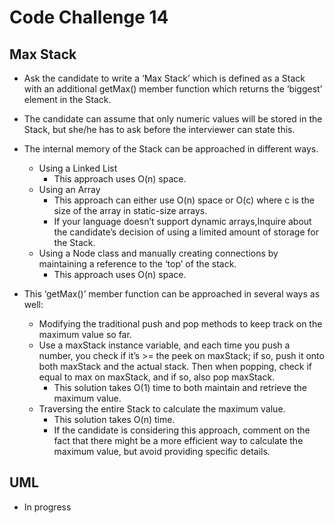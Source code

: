 # Code Challenge 14

## Max Stack

- Ask the candidate to write a ‘Max Stack’ which is defined as a Stack with an additional getMax() member function which returns the ‘biggest’ element in the Stack.
- The candidate can assume that only numeric values will be stored in the Stack, but she/he has to ask before the interviewer can state this.
- The internal memory of the Stack can be approached in different ways.
    - Using a Linked List
        - This approach uses O(n) space.
    - Using an Array
        - This approach can either use O(n) space or O(c) where c is the size of the array in static-size arrays.
        - If your language doesn’t support dynamic arrays,Inquire about the candidate’s decision of using a limited amount of storage for the Stack.
    - Using a Node class and manually creating connections by maintaining a reference to the ‘top’ of the stack.
        - This approach uses O(n) space.

- This ‘getMax()’ member function can be approached in several ways as well:
    - Modifying the traditional push and pop methods to keep track on the maximum value so far.
    - Use a maxStack instance variable, and each time you push a number, you check if it’s >= the peek on maxStack; if so, push it onto both maxStack and the actual stack. Then when popping, check if equal to max on maxStack, and if so, also pop maxStack.
        - This solution takes O(1) time to both maintain and retrieve the maximum value.
    - Traversing the entire Stack to calculate the maximum value.
        - This solution takes O(n) time.
        - If the candidate is considering this approach, comment on the fact that there might be a more efficient way to calculate the maximum value, but avoid providing specific details.

## UML

- In progress
